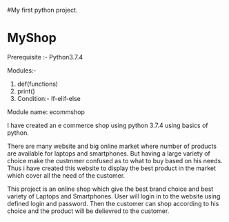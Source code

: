 #My first python project.
# MyShop
Prerequisite :- Python3.7.4

Modules:- 
1) def(functions)
2) print()
3) Condition:- If-elif-else

Module name: ecommshop

I have created an e commerce shop using python 3.7.4 using basics of python.

There are many website and big online market where number of products are available for laptops and smartphones. But having a large variety of choice make the custmmer confused as to what to buy based on his needs. Thus i have created this website to display the best product in the market which cover all the need of the customer.

This project is an online shop which give the best brand choice and best variety of Laptops and Smartphones.
User will login in to the website using defined login and password.
Then the customer can shop according to his choice and the product will be delievred to the customer.
